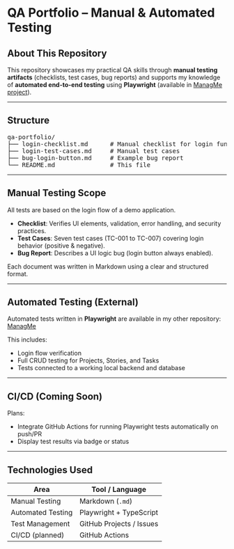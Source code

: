 # QA Portfolio – Manual & Automated Testing

## About This Repository

This repository showcases my practical QA skills through **manual testing artifacts** (checklists, test cases, bug reports) and supports my knowledge of **automated end-to-end testing** using **Playwright** (available in [ManagMe project](https://github.com/JakubOpydwsei/ManagMe)).

---

## Structure

<pre>
qa-portfolio/
├── login-checklist.md      # Manual checklist for login functionality
├── login-test-cases.md     # Manual test cases
├── bug-login-button.md     # Example bug report
└── README.md               # This file
</pre>

---

## Manual Testing Scope

All tests are based on the login flow of a demo application.

- **Checklist**: Verifies UI elements, validation, error handling, and security practices.
- **Test Cases**: Seven test cases (TC-001 to TC-007) covering login behavior (positive & negative).
- **Bug Report**: Describes a UI logic bug (login button always enabled).

Each document was written in Markdown using a clear and structured format.

---

## Automated Testing (External)

Automated tests written in **Playwright** are available in my other repository: [ManagMe](https://github.com/JakubOpydwsei/ManagMe)

This includes:
- Login flow verification
- Full CRUD testing for Projects, Stories, and Tasks
- Tests connected to a working local backend and database

---

## CI/CD (Coming Soon)

Plans:
- Integrate GitHub Actions for running Playwright tests automatically on push/PR
- Display test results via badge or status

---

## Technologies Used

| Area | Tool / Language |
|---|---|
| Manual Testing | Markdown (`.md`) |
| Automated Testing | Playwright + TypeScript |
| Test Management | GitHub Projects / Issues |
| CI/CD (planned) | GitHub Actions |
